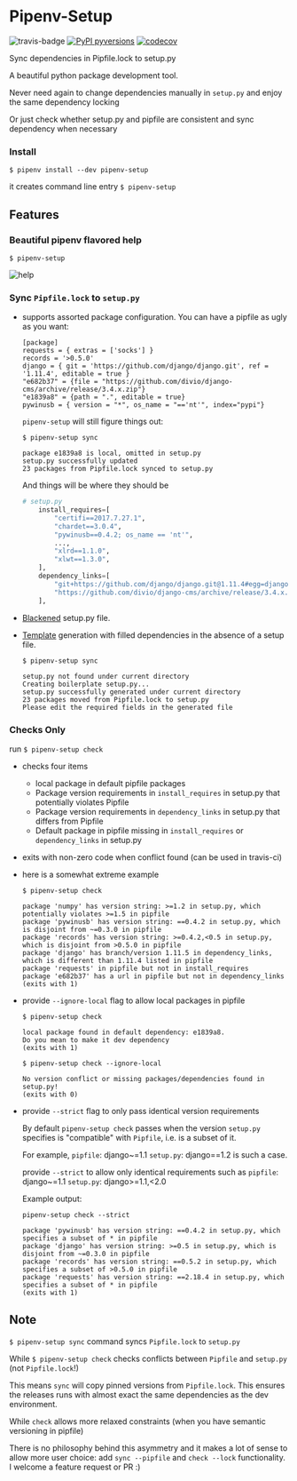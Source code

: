 # Pipenv-Setup
![travis-badge](https://travis-ci.org/Madoshakalaka/pipenv-setup.svg?branch=master)
[![PyPI pyversions](https://img.shields.io/pypi/pyversions/pipenv-setup.svg)](https://pypi.python.org/pypi/pipenv-setup/)
[![codecov](https://codecov.io/gh/Madoshakalaka/pipenv-setup/branch/master/graph/badge.svg)](https://codecov.io/gh/Madoshakalaka/pipenv-setup)

Sync dependencies in Pipfile.lock to setup.py

A beautiful python package development tool.

Never need again to change dependencies 
manually in `setup.py` and enjoy the same
 dependency locking
 
 Or just check whether setup.py and pipfile are consistent and sync dependency when necessary
### Install

`$ pipenv install --dev pipenv-setup`

it creates command line entry `$ pipenv-setup`

## Features
### Beautiful pipenv flavored help

`$ pipenv-setup`

   ![help](https://raw.githubusercontent.com/Madoshakalaka/pipenv-setup/master/readme_assets/help.PNG)

### Sync `Pipfile.lock` to `setup.py`
- supports assorted package configuration. You can have a pipfile as ugly as you want:
    ```Pipfile
    [package]
    requests = { extras = ['socks'] }
    records = '>0.5.0'
    django = { git = 'https://github.com/django/django.git', ref = '1.11.4', editable = true }
    "e682b37" = {file = "https://github.com/divio/django-cms/archive/release/3.4.x.zip"}
    "e1839a8" = {path = ".", editable = true}
    pywinusb = { version = "*", os_name = "=='nt'", index="pypi"}
    ```
    `pipenv-setup` will still figure things out:
    
    `$ pipenv-setup sync`
    ```
    package e1839a8 is local, omitted in setup.py
    setup.py successfully updated
    23 packages from Pipfile.lock synced to setup.py
    ```
    And things will be where they should be
    ```python
    # setup.py
        install_requires=[
            "certifi==2017.7.27.1",
            "chardet==3.0.4",
            "pywinusb==0.4.2; os_name == 'nt'",
            ...,
            "xlrd==1.1.0",
            "xlwt==1.3.0",
        ],
        dependency_links=[
            "git+https://github.com/django/django.git@1.11.4#egg=django",
            "https://github.com/divio/django-cms/archive/release/3.4.x.zip",
        ],
    ```
- [Blackened](https://github.com/psf/black) setup.py file.
- [Template](https://github.com/pypa/sampleproject/blob/master/setup.py) generation with filled dependencies in the absence of a setup file.

    `$ pipenv-setup sync`
    ```
    setup.py not found under current directory
    Creating boilerplate setup.py...
    setup.py successfully generated under current directory
    23 packages moved from Pipfile.lock to setup.py
    Please edit the required fields in the generated file
    ```
### Checks Only
run `$ pipenv-setup check`
- checks four items
    - local package in default pipfile packages
    - Package version requirements in `install_requires` in setup.py that potentially violates Pipfile
    - Package version requirements in `dependency_links` in setup.py that differs from Pipfile
    - Default package in pipfile missing in `install_requires` or `dependency_links` in setup.py
- exits with non-zero code when conflict found (can be used in travis-ci)
- here is a somewhat extreme example
    
    ```
    $ pipenv-setup check
    
    package 'numpy' has version string: >=1.2 in setup.py, which potentially violates >=1.5 in pipfile
    package 'pywinusb' has version string: ==0.4.2 in setup.py, which is disjoint from ~=0.3.0 in pipfile
    package 'records' has version string: >=0.4.2,<0.5 in setup.py, which is disjoint from >0.5.0 in pipfile
    package 'django' has branch/version 1.11.5 in dependency_links, which is different than 1.11.4 listed in pipfile
    package 'requests' in pipfile but not in install_requires
    package 'e682b37' has a url in pipfile but not in dependency_links
    (exits with 1)
    ```


- provide `--ignore-local` flag to allow local packages in pipfile
    
    ```
    $ pipenv-setup check
  
    local package found in default dependency: e1839a8.
    Do you mean to make it dev dependency    
    (exits with 1)
    ```

    ```
    $ pipenv-setup check --ignore-local

    No version conflict or missing packages/dependencies found in setup.py!
    (exits with 0)
    ```

- provide `--strict` flag to only pass identical version requirements

    By default `pipenv-setup check` passes when the version `setup.py` specifies is "compatible" with `Pipfile`, i.e. is a subset of it.

    For example, `pipfile`: django~=1.1 `setup.py`: django==1.2 is such a case.
    
    provide `--strict` to allow only identical requirements such as `pipfile`: django~=1.1 `setup.py`: django>=1.1,<2.0
    
    Example output:
    ```
    pipenv-setup check --strict
    
    package 'pywinusb' has version string: ==0.4.2 in setup.py, which specifies a subset of * in pipfile
    package 'django' has version string: >=0.5 in setup.py, which is disjoint from ~=0.3.0 in pipfile
    package 'records' has version string: ==0.5.2 in setup.py, which specifies a subset of >0.5.0 in pipfile
    package 'requests' has version string: ==2.18.4 in setup.py, which specifies a subset of * in pipfile
    (exits with 1)
    ```

## Note
`$ pipenv-setup sync` command syncs `Pipfile.lock` to `setup.py`

While `$ pipenv-setup check` checks conflicts between `Pipfile` and `setup.py` (not `Pipfile.lock`!) 


This means `sync` will copy pinned versions from `Pipfile.lock`. This ensures the releases runs with almost exact the same dependencies as the dev environment.

While `check` allows more relaxed constraints (when you have semantic versioning in pipfile)

There is no philosophy behind this asymmetry and it makes a lot of sense to allow more user choice: add `sync --pipfile` and `check --lock` functionality. I welcome a feature request or PR :)
